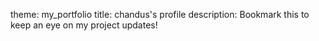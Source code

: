 theme: my_portfolio
title: chandus's profile
description: Bookmark this to keep an eye on my project updates!
